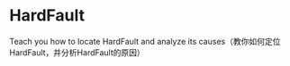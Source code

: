 # HardFault
Teach you how to locate HardFault and analyze its causes（教你如何定位HardFault，并分析HardFault的原因）
